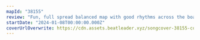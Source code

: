 ```yaml
---
mapId: "38155"
review: "Fun, full spread balanced map with good rhythms across the board, and difficulties for practically any player all paired with some nice vanilla lights."
startDate: "2024-01-08T00:00:00.000Z"
coverUrlOverwrite: https://cdn.assets.beatleader.xyz/songcover-38155-cover.png
---
```

